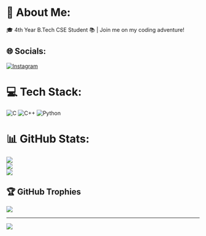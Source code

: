 # 💫 About Me:
🎓 4th Year B.Tech CSE Student 📚 | Join me on my coding adventure!


## 🌐 Socials:
[![Instagram](https://img.shields.io/badge/Instagram-%23E4405F.svg?logo=Instagram&logoColor=white)](https://instagram.com/bugslayer__) 

# 💻 Tech Stack:
![C](https://img.shields.io/badge/c-%2300599C.svg?style=for-the-badge&logo=c&logoColor=white) ![C++](https://img.shields.io/badge/c++-%2300599C.svg?style=for-the-badge&logo=c%2B%2B&logoColor=white) ![Python](https://img.shields.io/badge/python-3670A0?style=for-the-badge&logo=python&logoColor=ffdd54)
# 📊 GitHub Stats:
![](https://github-readme-stats.vercel.app/api?username=BugSlayer555&theme=dark&hide_border=false&include_all_commits=false&count_private=false)<br/>
![](https://github-readme-streak-stats.herokuapp.com/?user=BugSlayer555&theme=dark&hide_border=false)<br/>
![](https://github-readme-stats.vercel.app/api/top-langs/?username=BugSlayer555&theme=dark&hide_border=false&include_all_commits=false&count_private=false&layout=compact)

## 🏆 GitHub Trophies
![](https://github-profile-trophy.vercel.app/?username=BugSlayer555&theme=radical&no-frame=true&no-bg=false&margin-w=4)

---
[![](https://visitcount.itsvg.in/api?id=BugSlayer555&icon=0&color=0)](https://visitcount.itsvg.in)

<!-- Proudly created with GPRM ( https://gprm.itsvg.in ) -->
